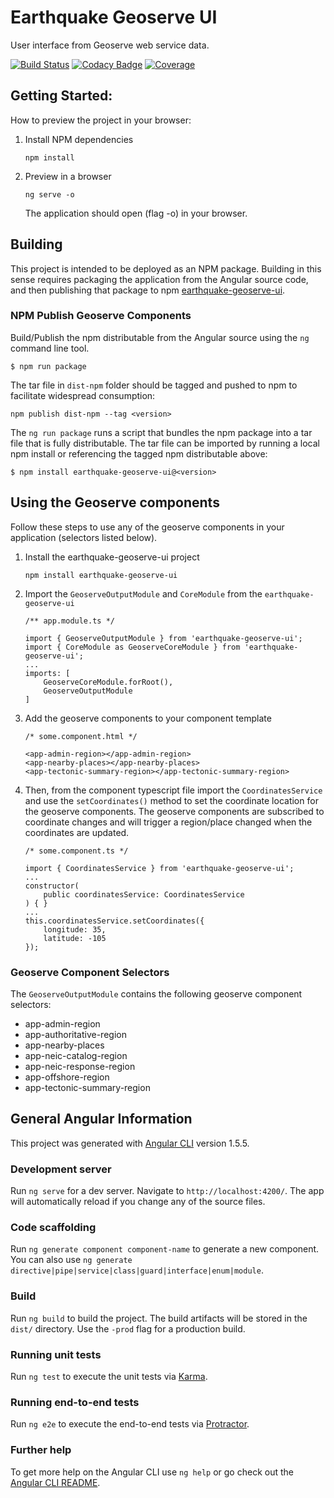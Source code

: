 # Earthquake Geoserve UI
User interface from Geoserve web service data.

[![Build Status](https://travis-ci.org/usgs/earthquake-geoserve-ui.svg?branch=master)](https://travis-ci.org/usgs/earthquake-geoserve-ui)
[![Codacy Badge](https://api.codacy.com/project/badge/Grade/bc4483e5ad814d5f857d493827e1bf63)](https://www.codacy.com/app/usgs/earthquake-geoserve-ui?utm_source=github.com&amp;utm_medium=referral&amp;utm_content=usgs/earthquake-geoserve-ui&amp;utm_campaign=Badge_Grade)
[![Coverage](https://api.codacy.com/project/badge/Coverage/bc4483e5ad814d5f857d493827e1bf63)](https://www.codacy.com/app/usgs/earthquake-geoserve-ui?utm_source=github.com&utm_medium=referral&utm_content=usgs/earthquake-geoserve-ui&utm_campaign=Badge_Coverage)


## Getting Started:

How to preview the project in your browser:

1. Install NPM dependencies
    ```
    npm install
    ```

1. Preview in a browser
    ```
    ng serve -o
    ```
    The application should open (flag -o) in your browser.


## Building

This project is intended to be deployed as an NPM package. Building in this
sense requires packaging the application from the Angular source code, and
then publishing that package to npm [earthquake-geoserve-ui](https://www.npmjs.com/package/earthquake-geoserve-ui).


### NPM Publish Geoserve Components

Build/Publish the npm distributable from the Angular source using the `ng` command line
tool.

```
$ npm run package
```

The tar file in `dist-npm` folder should be tagged and pushed to npm to facilitate widespread consumption:

```
npm publish dist-npm --tag <version>
```

The `ng run package` runs a script that bundles the npm package into a tar file that is fully distributable. The tar file can be imported by running a local npm install or referencing the tagged npm distributable above:

```
$ npm install earthquake-geoserve-ui@<version>
```


## Using the Geoserve components

Follow these steps to use any of the geoserve components in your application (selectors listed below). 

1. Install the earthquake-geoserve-ui project
    ```
    npm install earthquake-geoserve-ui
    ```
1. Import the `GeoserveOutputModule` and `CoreModule` from the `earthquake-geoserve-ui`
    ```
    /** app.module.ts */

    import { GeoserveOutputModule } from 'earthquake-geoserve-ui';
    import { CoreModule as GeoserveCoreModule } from 'earthquake-geoserve-ui';
    ...
    imports: [
        GeoserveCoreModule.forRoot(),
        GeoserveOutputModule
    ]
    ```
1. Add the geoserve components to your component template
    ```
    /* some.component.html */

    <app-admin-region></app-admin-region>
    <app-nearby-places></app-nearby-places>
    <app-tectonic-summary-region></app-tectonic-summary-region>
    ```
1. Then, from the component typescript file import the `CoordinatesService` and use the `setCoordinates()` method to set the coordinate location for the geoserve components. The geoserve components are subscribed to coordinate changes and will trigger a region/place changed when the coordinates are updated.
    ```
    /* some.component.ts */

    import { CoordinatesService } from 'earthquake-geoserve-ui';
    ...
    constructor(
        public coordinatesService: CoordinatesService
    ) { }
    ...
    this.coordinatesService.setCoordinates({
        longitude: 35,
        latitude: -105
    });
    ```

### Geoserve Component Selectors

The `GeoserveOutputModule` contains the following  geoserve component selectors:

* app-admin-region
* app-authoritative-region
* app-nearby-places
* app-neic-catalog-region
* app-neic-response-region
* app-offshore-region
* app-tectonic-summary-region

General Angular Information
---------------------------

This project was generated with [Angular CLI](https://github.com/angular/angular-cli) version 1.5.5.

### Development server

Run `ng serve` for a dev server. Navigate to `http://localhost:4200/`. The app will automatically reload if you change any of the source files.

### Code scaffolding

Run `ng generate component component-name` to generate a new component. You can also use `ng generate directive|pipe|service|class|guard|interface|enum|module`.

### Build

Run `ng build` to build the project. The build artifacts will be stored in the `dist/` directory. Use the `-prod` flag for a production build.

### Running unit tests

Run `ng test` to execute the unit tests via [Karma](https://karma-runner.github.io).

### Running end-to-end tests

Run `ng e2e` to execute the end-to-end tests via [Protractor](http://www.protractortest.org/).

### Further help

To get more help on the Angular CLI use `ng help` or go check out the [Angular CLI README](https://github.com/angular/angular-cli/blob/master/README.md).
